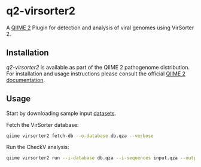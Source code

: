 # q2-virsorter2

A [QIIME 2](https://qiime2.org) Plugin for detection and analysis of viral genomes using VirSorter 2.

## Installation
_q2-virsorter2_ is available as part of the QIIME 2 pathogenome distribution. For installation and usage instructions please consult the official [QIIME 2 documentation](https://docs.qiime2.org). 


## Usage
Start by downloading sample input [datasets](https://polybox.ethz.ch/index.php/s/Doa1ePP5IB7QRhI).

Fetch the VirSorter database:
```bash
qiime virsorter2 fetch-db --o-database db.qza --verbose
```

Run the CheckV analysis:
```bash
qiime virsorter2 run --i-database db.qza --i-sequences input.qza --output-dir results/ --verbose
```

